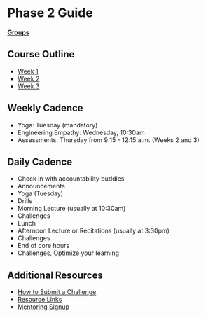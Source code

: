 # Phase 2 Guide

**[Groups](../../wiki)**

## Course Outline

- [Week 1](week-1.md)
- [Week 2](week-2.md)
- [Week 3](week-3.md)

## Weekly Cadence

- Yoga: Tuesday (mandatory)
- Engineering Empathy: Wednesday, 10:30am
- Assessments: Thursday from 9:15 - 12:15 a.m. (Weeks 2 and 3)

## Daily Cadence

- Check in with accountability buddies
- Announcements
- Yoga (Tuesday)
- Drills
- Morning Lecture (usually at 10:30am)
- Challenges
- Lunch
- Afternoon Lecture or Recitations (usually at 3:30pm)
- Challenges
- End of core hours
- Challenges, Optimize your learning

## Additional Resources

- [How to Submit a Challenge](resources/how-to-submit.md)
- [Resource Links](resources/resources.md)
- [Mentoring Signup](http://mentoring.devbootcamp.com/)
